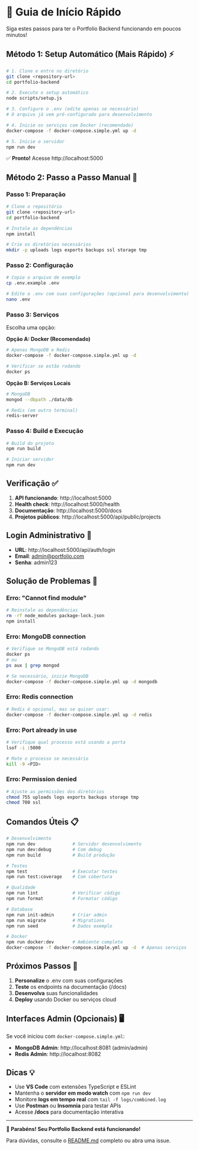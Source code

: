 # 🚀 Guia de Início Rápido

Siga estes passos para ter o Portfolio Backend funcionando em poucos minutos!

## Método 1: Setup Automático (Mais Rápido) ⚡

```bash
# 1. Clone e entre no diretório
git clone <repository-url>
cd portfolio-backend

# 2. Execute o setup automático
node scripts/setup.js

# 3. Configure o .env (edite apenas se necessário)
# O arquivo já vem pré-configurado para desenvolvimento

# 4. Inicie os serviços com Docker (recomendado)
docker-compose -f docker-compose.simple.yml up -d

# 5. Inicie o servidor
npm run dev
```

✅ **Pronto!** Acesse http://localhost:5000

## Método 2: Passo a Passo Manual 🔧

### Passo 1: Preparação
```bash
# Clone o repositório
git clone <repository-url>
cd portfolio-backend

# Instale as dependências
npm install

# Crie os diretórios necessários
mkdir -p uploads logs exports backups ssl storage tmp
```

### Passo 2: Configuração
```bash
# Copie o arquivo de exemplo
cp .env.example .env

# Edite o .env com suas configurações (opcional para desenvolvimento)
nano .env
```

### Passo 3: Serviços
Escolha uma opção:

**Opção A: Docker (Recomendado)**
```bash
# Apenas MongoDB e Redis
docker-compose -f docker-compose.simple.yml up -d

# Verificar se estão rodando
docker ps
```

**Opção B: Serviços Locais**
```bash
# MongoDB
mongod --dbpath ./data/db

# Redis (em outro terminal)
redis-server
```

### Passo 4: Build e Execução
```bash
# Build do projeto
npm run build

# Iniciar servidor
npm run dev
```

## Verificação ✅

1. **API funcionando**: http://localhost:5000
2. **Health check**: http://localhost:5000/health
3. **Documentação**: http://localhost:5000/docs
4. **Projetos públicos**: http://localhost:5000/api/public/projects

## Login Administrativo 🔐

- **URL**: http://localhost:5000/api/auth/login
- **Email**: admin@portfolio.com
- **Senha**: admin123

## Solução de Problemas 🔧

### Erro: "Cannot find module"
```bash
# Reinstale as dependências
rm -rf node_modules package-lock.json
npm install
```

### Erro: MongoDB connection
```bash
# Verifique se MongoDB está rodando
docker ps
# ou
ps aux | grep mongod

# Se necessário, inicie MongoDB
docker-compose -f docker-compose.simple.yml up -d mongodb
```

### Erro: Redis connection
```bash
# Redis é opcional, mas se quiser usar:
docker-compose -f docker-compose.simple.yml up -d redis
```

### Erro: Port already in use
```bash
# Verifique qual processo está usando a porta
lsof -i :5000

# Mate o processo se necessário
kill -9 <PID>
```

### Erro: Permission denied
```bash
# Ajuste as permissões dos diretórios
chmod 755 uploads logs exports backups storage tmp
chmod 700 ssl
```

## Comandos Úteis 📋

```bash
# Desenvolvimento
npm run dev              # Servidor desenvolvimento
npm run dev:debug        # Com debug
npm run build            # Build produção

# Testes
npm test                 # Executar testes
npm run test:coverage    # Com cobertura

# Qualidade
npm run lint             # Verificar código
npm run format           # Formatar código

# Database
npm run init-admin       # Criar admin
npm run migrate          # Migrations
npm run seed             # Dados exemplo

# Docker
npm run docker:dev       # Ambiente completo
docker-compose -f docker-compose.simple.yml up -d  # Apenas serviços
```

## Próximos Passos 🎯

1. **Personalize** o .env com suas configurações
2. **Teste** os endpoints na documentação (/docs)
3. **Desenvolva** suas funcionalidades
4. **Deploy** usando Docker ou serviços cloud

## Interfaces Admin (Opcionais) 🖥️

Se você iniciou com `docker-compose.simple.yml`:

- **MongoDB Admin**: http://localhost:8081 (admin/admin)
- **Redis Admin**: http://localhost:8082

## Dicas 💡

- Use **VS Code** com extensões TypeScript e ESLint
- Mantenha o **servidor em modo watch** com `npm run dev`
- Monitore **logs em tempo real** com `tail -f logs/combined.log`
- Use **Postman** ou **Insomnia** para testar APIs
- Acesse **/docs** para documentação interativa

---

**🎉 Parabéns! Seu Portfolio Backend está funcionando!**

Para dúvidas, consulte o [README.md](README.md) completo ou abra uma issue.